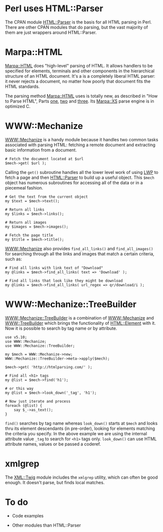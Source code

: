 # Perl uses HTML::Parser

The CPAN module [HTML::Parser][6] is the basis for all HTML parsing
in Perl.  There are other CPAN modules that do parsing, but the
vast majority of them are just wrappers around HTML::Parser.

# Marpa::HTML

[Marpa::HTML][1] does "high-level" parsing of HTML.  It allows
handlers to be specified for elements, terminals and other components
in the hierarchical structure of an HTML document.  It's a is a
completely liberal HTML parser: it never rejects a document, no
matter how poorly that document fits the HTML standards.

The parsing method [Marpa::HTML][1] uses is totally new, as described
in "How to Parse HTML", Parts [one][2], [two][3] and [three][4].
Its [Marpa::XS][5] parse engine is in optimized C.

# WWW::Mechanize

[WWW::Mechanize][7] is a handy module because it handles two common
tasks associated with parsing HTML: fetching a remote document and
extracting basic information from a document.

    # Fetch the document located at $url
    $mech->get( $url );

Calling the `get()` subroutine handles all the lower level work of
using [LWP](https://metacpan.org/module/LWP) to fetch a page and
then [HTML::Parser][6] to build up a useful object. This `$mech`
object has numerous subroutines for accessing all of the data or
in a piecemeal fashion.

    # Get the text from the current object
    my $text = $mech->text();

    # Return all links
    my $links = $mech->links();

    # Return all images
    my $images = $mech->images();

    # Fetch the page title
    my $title = $mech->title();

[WWW::Mechanize][7] also provides `find_all_links()` and
`find_all_images()` for searching through all the links and images
that match a certain criteria, such as:

    # Find all links with link text of "Download"
    my @links = $mech->find_all_links( text => 'Download' );

    # Find all links that look like they might be download
    my @links = $mech->find_all_links( url_regex => qr/download/i );

# WWW::Mechanize::TreeBuilder

[WWW::Mechanize::TreeBuilder][8] is a combination of [WWW::Mechanize][7]
and [WWW::TreeBuilder][9] which brings the functionality of
[HTML::Element][10] with it. Now it is possible to search by tag
name or by attribute.

    use v5.10;
    use WWW::Mechanize;
    use WWW::Mechanize::TreeBuilder;

    my $mech = WWW::Mechanize->new;
    WWW::Mechanize::TreeBuilder->meta->apply($mech);

    $mech->get( 'http://htmlparsing.com/' );

    # Find all <h1> tags
    my @list = $mech->find('h1');

    # or this way
    my @list = $mech->look_down('_tag', 'h1');

    # Now just iterate and process
    foreach (@list) {
        say $_->as_text();
    }

`find()` searches by tag name whereas `look_down()` starts at `$mech`
and looks thru its element descendants (in pre-order), looking for
elements matching the criteria you specify. In the above example
we are using the internal attribute value `_tag` to search for
`<h1>` tags only. `look_down()` can use HTML attribute names, values
or be passed a coderef.

# xmlgrep

The [XML::Twig](http://search.cpan.org/dist/XML-Twig) module includes the
`xmlgrep` utility, which can often be good enough.  It doesn't parse,
but finds local matches.


# To do

* Code examples
* Other modules than HTML::Parser

  [1]: https://metacpan.org/module/Marpa::HTML "Marpa::HTML"
  [2]: http://blogs.perl.org/users/jeffrey_kegler/2011/11/how-to-parse-html.html "How to Parse HTML 1"
  [3]: http://blogs.perl.org/users/jeffrey_kegler/2011/12/how-to-parse-html-part-2.html "How to Parse HTML 2"
  [4]: http://blogs.perl.org/users/jeffrey_kegler/2011/12/how-to-parse-html-part-3.html "How to Parse HTML 3"
  [5]: https://metacpan.org/module/Marpa::XS "Marpa::XS"
  [6]: http://search.cpan.org/dist/HTML-Parser/
  [7]: https://metacpan.org/module/WWW::Mechanize
  [8]: https://metacpan.org/module/WWW::Mechanize::TreeBuilder
  [9]: https://metacpan.org/module/HTML::TreeBuilder
  [10]: https://metacpan.org/module/HTML::Element
